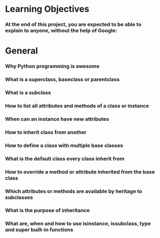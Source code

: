 # Learning Objectives
### At the end of this project, you are expected to be able to explain to anyone, without the help of Google:

# General
### Why Python programming is awesome
### What is a superclass, baseclass or parentclass
### What is a subclass
### How to list all attributes and methods of a class or instance
### When can an instance have new attributes
### How to inherit class from another
### How to define a class with multiple base classes
### What is the default class every class inherit from
### How to override a method or attribute inherited from the base class
### Which attributes or methods are available by heritage to subclasses
### What is the purpose of inheritance
### What are, when and how to use isinstance, issubclass, type and super built-in functions